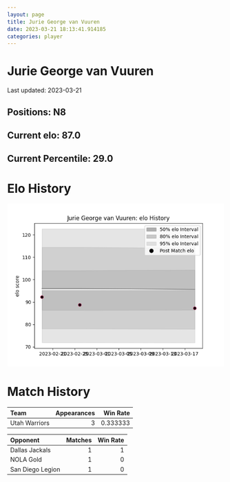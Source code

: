 ```yaml
---  
layout: page  
title: Jurie George van Vuuren  
date: 2023-03-21 18:13:41.914185  
categories: player  
---
```

# Jurie George van Vuuren


Last updated: 2023-03-21
## Positions: N8

## Current elo: 87.0

## Current Percentile: 29.0

# Elo History


![elo history](history_JurieGeorgevanVuuren.png)
# Match History


| Team          |   Appearances |   Win Rate |
|:--------------|--------------:|-----------:|
| Utah Warriors |             3 |   0.333333 |

| Opponent         |   Matches |   Win Rate |
|:-----------------|----------:|-----------:|
| Dallas Jackals   |         1 |          1 |
| NOLA Gold        |         1 |          0 |
| San Diego Legion |         1 |          0 |